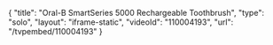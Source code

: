 {
    "title": "Oral-B SmartSeries 5000 Rechargeable Toothbrush",
    "type": "solo",
    "layout": "iframe-static",
    "videoId": "110004193",
    "url": "\/tvpembed\/110004193"
}